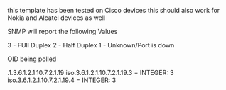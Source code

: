 this template has been tested on Cisco devices 
this should also work for Nokia and Alcatel devices as well

SNMP will report the following Values 

3 - FUll Duplex
2 - Half Duplex
1 - Unknown/Port is down 

OID being polled

.1.3.6.1.2.1.10.7.2.1.19
iso.3.6.1.2.1.10.7.2.1.19.3 = INTEGER: 3
iso.3.6.1.2.1.10.7.2.1.19.4 = INTEGER: 3
